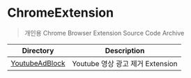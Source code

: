 # ChromeExtension
>개인용 Chrome Browser Extension Source Code Archive

|             Directory             |             Description             |
| :-------------------------------: | :-------------------------------:   |
| [YoutubeAdBlock](YoutubeAdBlock)  | Youtube 영상 광고 제거 Extension     |